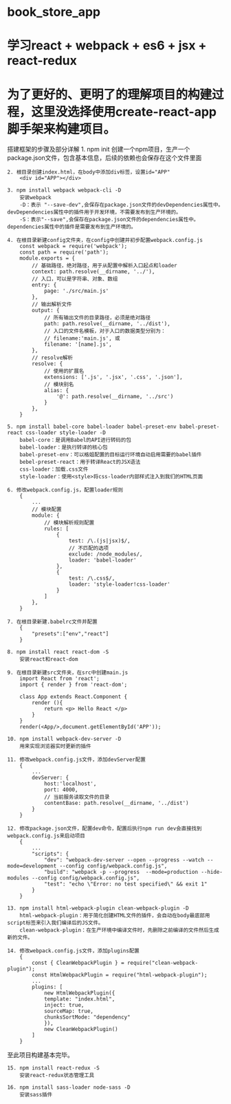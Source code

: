 # book_store_app
# 学习react + webpack + es6 + jsx + react-redux
# 为了更好的、更明了的理解项目的构建过程，这里没选择使用create-react-app脚手架来构建项目。

搭建框架的步骤及部分详解
    1. npm init
        创建一个npm项目，生产一个package.json文件，包含基本信息，后续的依赖也会保存在这个文件里面

    2. 根目录创建index.html，在body中添加div标签，设置id="APP"
        <div id="APP"></div>

    3. npm install webpack webpack-cli -D
        安装webpack
        -D：表示 "--save-dev",会保存在package.json文件的devDependencies属性中。devDependencies属性中的插件用于开发环境，不需要发布到生产环境的。
        -S：表示"--save",会保存在package.json文件的dependencies属性中。dependencies属性中的插件是需要发布到生产环境的。

    4. 在根目录新建config文件夹，在config中创建并初步配置webpack.config.js
        const webpack = require('webpack');
        const path = require('path');
        module.exports = {
            // 基础路径，绝对路径，用于从配置中解析入口起点和loader
            context: path.resolve(__dirname, '../'),
            // 入口，可以是字符串、对象、数组
            entry: {
                page: './src/main.js'
            },
            // 输出解析文件
            output: {
                // 所有输出文件的目录路径，必须是绝对路径
                path: path.resolve(__dirname, '../dist'),
                // 入口的文件名模板，对于入口的数据类型分别为：
                // filename:'main.js', 或
                filename: '[name].js',
            },
            // resolve解析
            resolve: {
                // 使用的扩展名
                extensions: ['.js', '.jsx', '.css', '.json'],
                // 模块别名
                alias: {
                    '@': path.resolve(__dirname, '../src')
                }
            },
        }

    5. npm install babel-core babel-loader babel-preset-env babel-preset-react css-loader style-loader -D
        babel-core：是调用Babel的API进行转码的包
        babel-loader：是执行转译的核心包
        babel-preset-env：可以格姐配置的目标运行环境自动启用需要的babel插件
        bebel-preset-react：用于转译React的JSX语法
        css-loader：加载.css文件
        style-loader：使用<style>将css-loader内部样式注入到我们的HTML页面

    6. 修改webpack.config.js，配置loader规则
        {
            ...
            // 模块配置
            module: {
                // 模块解析规则配置
                rules: [
                    {
                        test: /\.(js|jsx)$/,
                        // 不匹配的选项
                        exclude: /node_modules/,
                        loader: 'babel-loader'
                    },
                    {
                        test: /\.css$/,
                        loader: 'style-loader!css-loader'
                    }
                ]
            },
        }

    7. 在根目录新建.babelrc文件并配置
        {
            "presets":["env","react"]
        }

    8. npm install react react-dom -S
        安装react和react-dom

    9. 在根目录新建src文件夹，在src中创建main.js
        import React from 'react';
        import { render } from 'react-dom';

        class App extends React.Component {
            render (){
                return <p> Hello React </p>
            }
        }
        render(<App/>,document.getElementById('APP'));

    10. npm install webpack-dev-server -D
        用来实现浏览器实时更新的插件
    
    11. 修改webpack.config.js文件，添加devServer配置
        {
            ...
            devServer: {
                host:'localhost',
                port: 4000,
                // 当前服务读取文件的目录
                contentBase: path.resolve(__dirname, '../dist')
            }
        }
    
    12. 修改package.json文件，配置dev命令，配置后执行npm run dev会直接找到webpack.config.js来启动项目
        {
            ...
            "scripts": {
                "dev": "webpack-dev-server --open --progress --watch --mode=development --config config/webpack.config.js",
                "build": "webpack -p --progress  --mode=production --hide-modules --config config/webpack.config.js",
                "test": "echo \"Error: no test specified\" && exit 1"
            }
        }

    13. npm install html-webpack-plugin clean-webpack-plugin -D
        html-webpack-plugin：用于简化创建HTML文件的插件，会自动在body最底部用script标签来引入我们编译后的JS文件。   
        clean-webpack-plugin：在生产环境中编译文件时，先删除之前编译的文件然后生成新的文件。 

    14. 修改webpack.config.js文件，添加plugins配置
        {
            const { CleanWebpackPlugin } = require("clean-webpack-plugin");
            const HtmlWebpackPlugin = require("html-webpack-plugin");
            ...
            plugins: [
                new HtmlWebpackPlugin({
                template: "index.html",
                inject: true,
                sourceMap: true,
                chunksSortMode: "dependency"
                }),
                new CleanWebpackPlugin()
            ]
        }

至此项目构建基本完毕。

    15. npm install react-redux -S
        安装react-redux状态管理工具
    
    16. npm install sass-loader node-sass -D
        安装sass插件